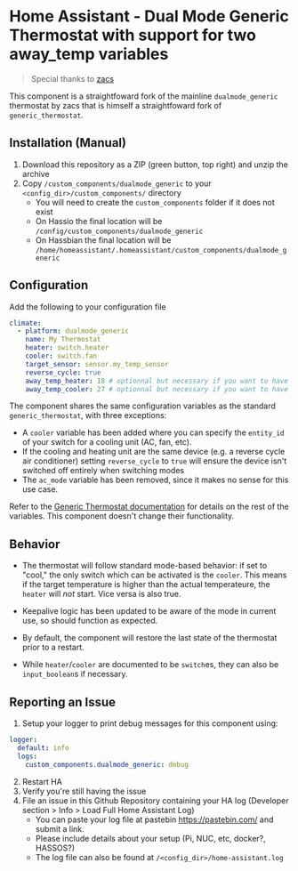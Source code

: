 # Home Assistant - Dual Mode Generic Thermostat with support for two away_temp variables

> Special thanks to [zacs](https://github.com/zacs/ha-dualmodegeneric) 

This component is a straightfoward fork of the mainline `dualmode_generic` thermostat by zacs that is himself a straightfoward fork of `generic_thermostat`.

## Installation (Manual)
1. Download this repository as a ZIP (green button, top right) and unzip the archive
2. Copy `/custom_components/dualmode_generic` to your `<config_dir>/custom_components/` directory
   * You will need to create the `custom_components` folder if it does not exist
   * On Hassio the final location will be `/config/custom_components/dualmode_generic`
   * On Hassbian the final location will be `/home/homeassistant/.homeassistant/custom_components/dualmode_generic`

## Configuration
Add the following to your configuration file

```yaml
climate:
  - platform: dualmode_generic
    name: My Thermostat
    heater: switch.heater
    cooler: switch.fan
    target_sensor: sensor.my_temp_sensor
    reverse_cycle: true
    away_temp_heater: 18 # optionnal but necessary if you want to have "away mode" available
    away_temp_cooler: 27 # optionnal but necessary if you want to have "away mode" available
```

The component shares the same configuration variables as the standard `generic_thermostat`, with three exceptions:
* A `cooler` variable has been added where you can specify the `entity_id` of your switch for a cooling unit (AC, fan, etc).
* If the cooling and heating unit are the same device (e.g. a reverse cycle air conditioner) setting `reverse_cycle` to `true` will ensure the device isn't switched off entirely when switching modes
* The `ac_mode` variable has been removed, since it makes no sense for this use case.

Refer to the [Generic Thermostat documentation](https://www.home-assistant.io/components/generic_thermostat/) for details on the rest of the variables. This component doesn't change their functionality.

## Behavior

* The thermostat will follow standard mode-based behavior: if set to "cool," the only switch which can be activated is the `cooler`. This means if the target temperature is higher than the actual temperateure, the `heater` will _not_ start. Vice versa is also true.

* Keepalive logic has been updated to be aware of the mode in current use, so should function as expected.

* By default, the component will restore the last state of the thermostat prior to a restart.

* While `heater`/`cooler` are documented to be `switch`es, they can also be `input_boolean`s if necessary.


## Reporting an Issue
1. Setup your logger to print debug messages for this component using:
```yaml
logger:
  default: info
  logs:
    custom_components.dualmode_generic: debug
```
2. Restart HA
3. Verify you're still having the issue
4. File an issue in this Github Repository containing your HA log (Developer section > Info > Load Full Home Assistant Log)
   * You can paste your log file at pastebin https://pastebin.com/ and submit a link.
   * Please include details about your setup (Pi, NUC, etc, docker?, HASSOS?)
   * The log file can also be found at `/<config_dir>/home-assistant.log`
